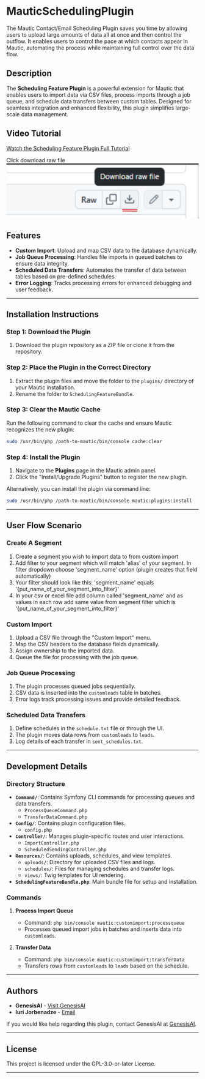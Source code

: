 # MauticSchedulingPlugin
The Mautic Contact/Email Scheduling Plugin saves you time by allowing users to upload large amounts of data all at once and then control the outflow. It enables users to control the pace at which contacts appear in Mautic, automating the process while maintaining full control over the data flow.


## Description

The **Scheduling Feature Plugin** is a powerful extension for Mautic that enables users to import data via CSV files, process imports through a job queue, and schedule data transfers between custom tables. Designed for seamless integration and enhanced flexibility, this plugin simplifies large-scale data management.

## Video Tutorial

[Watch the Scheduling Feature Plugin Full Tutorial](https://github.com/iuriJorbenadze/MauticSchedulingPlugin/blob/d1e9e7cff723c427a41497c4b346c27eca489f88/Scheduling%20feature%20plugin%20full%20tutorial.mkv)

Click download raw file
![img.png](img.png)

## Features

- **Custom Import**: Upload and map CSV data to the database dynamically.
- **Job Queue Processing**: Handles file imports in queued batches to ensure data integrity.
- **Scheduled Data Transfers**: Automates the transfer of data between tables based on pre-defined schedules.
- **Error Logging**: Tracks processing errors for enhanced debugging and user feedback.

---

## Installation Instructions

### Step 1: Download the Plugin
1. Download the plugin repository as a ZIP file or clone it from the repository.

### Step 2: Place the Plugin in the Correct Directory
1. Extract the plugin files and move the folder to the `plugins/` directory of your Mautic installation.
2. Rename the folder to `SchedulingFeatureBundle`.

### Step 3: Clear the Mautic Cache
Run the following command to clear the cache and ensure Mautic recognizes the new plugin:

```bash
sudo /usr/bin/php /path-to-mautic/bin/console cache:clear
```

### Step 4: Install the Plugin

1. Navigate to the **Plugins** page in the Mautic admin panel.
2. Click the "Install/Upgrade Plugins" button to register the new plugin.

Alternatively, you can install the plugin via command line:

```bash
sudo /usr/bin/php /path-to-mautic/bin/console mautic:plugins:install
```

---

## User Flow Scenario

### Create A Segment
1. Create a segment you wish to import data to from custom import
2. Add filter to your segment which will match 'alias' of your segment. In filter dropdown choose 'segment_name' option (plugin creates that field automatically)
3. Your filter should look like this: 'segment_name' equals '{put_name_of_your_segment_into_filter}'
4. In your csv or excel file add column called 'segment_name' and as values in each row add same value from segment filter which is '{put_name_of_your_segment_into_filter}'

### Custom Import
1. Upload a CSV file through the "Custom Import" menu.
2. Map the CSV headers to the database fields dynamically.
3. Assign ownership to the imported data.
4. Queue the file for processing with the job queue.

### Job Queue Processing
1. The plugin processes queued jobs sequentially.
2. CSV data is inserted into the `customleads` table in batches.
3. Error logs track processing issues and provide detailed feedback.

### Scheduled Data Transfers
1. Define schedules in the `schedule.txt` file or through the UI.
2. The plugin moves data rows from `customleads` to `leads`.
3. Log details of each transfer in `sent_schedules.txt`.

---

## Development Details

### Directory Structure

- **`Command/`**: Contains Symfony CLI commands for processing queues and data transfers.
    - `ProcessQueueCommand.php`
    - `TransferDataCommand.php`
- **`Config/`**: Contains plugin configuration files.
    - `config.php`
- **`Controller/`**: Manages plugin-specific routes and user interactions.
    - `ImportController.php`
    - `ScheduledSendingController.php`
- **`Resources/`**: Contains uploads, schedules, and view templates.
    - `uploads/`: Directory for uploaded CSV files and logs.
    - `schedules/`: Files for managing schedules and transfer logs.
    - `views/`: Twig templates for UI rendering.
- **`SchedulingFeatureBundle.php`**: Main bundle file for setup and installation.

### Commands

1. **Process Import Queue**
    - Command: `php bin/console mautic:customimport:processqueue`
    - Processes queued import jobs in batches and inserts data into `customleads`.

2. **Transfer Data**
    - Command: `php bin/console mautic:customimport:transferData`
    - Transfers rows from `customleads` to `leads` based on the schedule.

---

## Authors

- **GenesisAI** - [Visit GenesisAI](https://genesisai.io)
- **Iuri Jorbenadze** - [Email](mailto:jorbenadze2001@gmail.com)


If you would like help regarding this plugin, contact GenesisAI at [GenesisAI](https://genesisai.io).

---

## License

This project is licensed under the GPL-3.0-or-later License.

---

